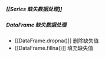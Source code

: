 ##### [[Series 缺失数据处理]]
##### DataFrame 缺失数据处理
- [[DataFrame.dropna()]]  删除缺失值
- [[DataFrame.fillna()]]  填充缺失值